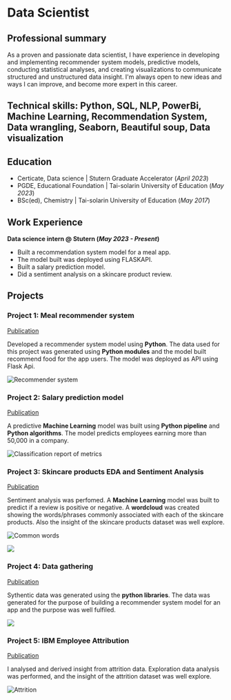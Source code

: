 # Data Scientist

## Professional summary
As a proven and passionate data scientist, I have experience in developing and implementing recommender system models, predictive models, conducting statistical analyses, and creating visualizations to communicate structured and unstructured data insight. I'm always open to new ideas and ways I can improve, and become more expert in this career.

## Technical skills: Python, SQL, NLP, PowerBi, Machine Learning, Recommendation System, Data wrangling, Seaborn, Beautiful soup, Data visualization

## Education
- Certicate, Data science | Stutern Graduate Accelerator (_April 2023_)
- PGDE, Educational Foundation | Tai-solarin University of Education (_May 2023_)
- BSc(ed), Chemistry | Tai-solarin University of Education (_May 2017_)

## Work Experience
**Data science intern @ Stutern (_May 2023 - Present_)**
- Built a recommendation system model for a meal app.
- The model built was deployed using FLASKAPI.
- Built a salary prediction model.
- Did a sentiment analysis on a skincare product review.

## Projects
### Project 1: Meal recommender system
[Publication](https://github.com/Mealygroup/data-science)

Developed a recommender system model using **Python**. The data used for this project was generated using **Python modules** and the model built recommend food for the app users. The model was deployed as API using Flask Api.

![Recommender system](/images/download3.png)


### Project 2: Salary prediction model
[Publication](https://github.com/Damilare125/Machine_learning_project/blob/main/Machine_learning_project_1.ipynb)

A predictive **Machine Learning** model was built using **Python pipeline** and **Python algorithms**. The model predicts employees earning more than 50,000 in a company.

![Classification report of metrics](/images/download5.png)

### Project 3: Skincare products EDA and Sentiment Analysis
[Publication](https://github.com/Damilare125/Machine_learning_project/blob/main/Exploratory_Data_Analysis_and_Sentiment_Analysis_For_Text_Data.ipynb)

Sentiment analysis was perfomed. A **Machine Learning** model was built to predict if a review is positive or negative. A **wordcloud** was created showing the words/phrases commonly associated with each of the skincare products. Also the insight of the skincare products dataset was well explore.

![Common words](/images/download1.png)

![](/images/download6.png)

### Project 4: Data gathering
[Publication](https://github.com/Mealygroup/data-science/blob/main/Data%20Gathering.....ipynb)

Sythentic data was generated using the **python libraries**. The data was generated for the purpose of building a recommender system model for an app and the purpose was well fulfiled.

![](/images/download4.png)

### Project 5: IBM Employee Attribution
[Publication](https://github.com/Damilare125/EDA-PROJECT/blob/main/IBM_Employee_Attribution.ipynb)

I analysed and derived insight from attrition data. Exploration data analysis was performed, and the insight of the attrition dataset was well explore.

![Attrition](/images/download2.png)
